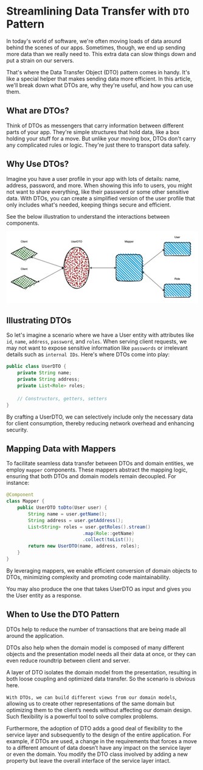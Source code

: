 # Streamlining Data Transfer with `DTO` Pattern

In today's world of software, we're often moving loads of data around behind the scenes of our apps. Sometimes, though, we end up sending more data than we really need to. This extra data can slow things down and put a strain on our servers.

That's where the Data Transfer Object (DTO) pattern comes in handy. It's like a special helper that makes sending data more efficient. In this article, we'll break down what DTOs are, why they're useful, and how you can use them.

## What are DTOs?
Think of DTOs as messengers that carry information between different parts of your app. They're simple structures that hold data, like a box holding your stuff for a move. But unlike your moving box, DTOs don't carry any complicated rules or logic. They're just there to transport data safely.

## Why Use DTOs?

Imagine you have a user profile in your app with lots of details: name, address, password, and more. When showing this info to users, you might not want to share everything, like their password or some other sensitive data. 
With DTOs, you can create a simplified version of the user profile that only includes what's needed, keeping things secure and efficient.

See the below illustration to understand the interactions between components.

![Screenshot of Git's Architecture](../../Assets/DTOArchitecture.png)

## Illustrating DTOs

So let's imagine a scenario where we have a User entity with attributes like `id`, `name`, `address`, `password`, and `roles`. When serving client requests, we may not want to expose sensitive information like `passwords` or irrelevant details such as `internal IDs`. Here's where DTOs come into play:
```java
public class UserDTO {
    private String name;
    private String address;
    private List<Role> roles;
    
    // Constructors, getters, setters
}
```

By crafting a UserDTO, we can selectively include only the necessary data for client consumption, thereby reducing network overhead and enhancing security.

## Mapping Data with Mappers

To facilitate seamless data transfer between DTOs and domain entities, we employ `mapper` components. These mappers abstract the mapping logic, ensuring that both DTOs and domain models remain decoupled. For instance:

```java
@Component
class Mapper {
    public UserDTO toDto(User user) {
        String name = user.getName();
        String address = user.getAddress();
        List<String> roles = user.getRoles().stream()
                            .map(Role::getName)
                            .collect(toList());
        return new UserDTO(name, address, roles);
    }
}
```
By leveraging mappers, we enable efficient conversion of domain objects to DTOs, minimizing complexity and promoting code maintainability.

You may also produce the one that takes UserDTO as input and gives you the User entity as a response.

## When to Use the DTO Pattern

DTOs help to reduce the number of transactions that are being made all around the application.

DTOs also help when the domain model is composed of many different objects and the presentation model needs all their data at once, or they can even reduce roundtrip between client and server.

A layer of DTO isolates the domain model from the presentation, resulting in both loose coupling and optimized data transfer. So the scenario is obvious here.

`With DTOs, we can build different views from our domain models`, allowing us to create other representations of the same domain but optimizing them to the client’s needs without affecting our domain design. Such flexibility is a powerful tool to solve complex problems.

Furthermore, the adoption of DTO adds a good deal of flexibility to the service layer and subsequently to the design of the entire application. For example, if DTOs are used, a change in the requirements that forces a move to a different amount of data doesn’t have any impact on the service layer or even the domain. You modify the DTO class involved by adding a new property but leave the overall interface of the service layer intact.







